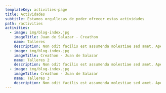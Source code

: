 ```yaml
---
templateKey: activities-page
title: Actividades
subtitle: Estamos orgullosas de poder ofrecer estas actividades
path: /activities
activities:
  - image: img/blog-index.jpg
    imageTitle: Juan de Salazar - Creathon
    name: Talleres
    description: Non odit facilis est assumenda molestiae sed amet. Aperiam cumque consectetur dolor expedita quidem et sunt sunt. Sunt cupiditate explicabo ullam illo cum quia quis modi. Rerum sunt repellat doloribus adipisci odio est sint
  - image: img/blog-index.jpg
    imageTitle: Creathon - Juan de Salazar
    name: Talleres 2
    description: Non odit facilis est assumenda molestiae sed amet. Aperiam cumque consectetur dolor expedita quidem et sunt sunt. Sunt cupiditate explicabo ullam illo cum quia quis modi. Rerum sunt repellat doloribus adipisci odio est sint
  - image: img/blog-index.jpg
    imageTitle: Creathon - Juan de Salazar
    name: Talleres 3
    description: Non odit facilis est assumenda molestiae sed amet. Aperiam cumque consectetur dolor expedita quidem et sunt sunt. Sunt cupiditate explicabo ullam illo cum quia quis modi. Rerum sunt repellat doloribus adipisci odio est sint
---
```

